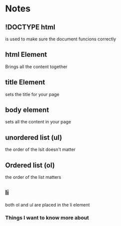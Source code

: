 # Notes

## !DOCTYPE html
is used to make sure the document funcions correctly 

## html Element
Brings all the content together
   
## title Element
sets the title for your page

## body element
sets all the content in your page

## unordered list (ul)
the order of the lsit doesn't matter


## Ordered list (ol)
   the order of the list matters
   
   ## li
   both ol and ul are placed in the li element

    

 
### Things I want to know more about
